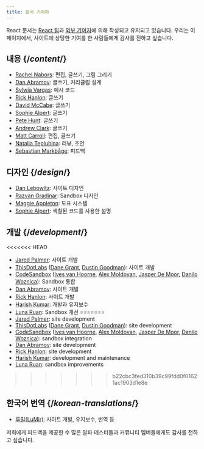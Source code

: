 ```yaml
---
title: 문서 기여자
---
```


<Intro>

React 문서는 [React 팀](/community/team)과 [외부 기여자](https://github.com/reactjs/react.dev/graphs/contributors)에 의해 작성되고 유지되고 있습니다. 우리는 이 페이지에서, 사이트에 상당한 기여를 한 사람들에게 감사를 전하고 싶습니다.

</Intro>

## 내용 {/*content*/}

* [Rachel Nabors](https://twitter.com/RachelNabors): 편집, 글쓰기, 그림 그리기
* [Dan Abramov](https://bsky.app/profile/danabra.mov): 글쓰기, 커리큘럼 설계
* [Sylwia Vargas](https://twitter.com/SylwiaVargas): 예시 코드
* [Rick Hanlon](https://twitter.com/rickhanlonii): 글쓰기
* [David McCabe](https://twitter.com/mcc_abe): 글쓰기
* [Sophie Alpert](https://twitter.com/sophiebits): 글쓰기
* [Pete Hunt](https://twitter.com/floydophone): 글쓰기
* [Andrew Clark](https://twitter.com/acdlite): 글쓰기
* [Matt Carroll](https://twitter.com/mattcarrollcode): 편집, 글쓰기
* [Natalia Tepluhina](https://twitter.com/n_tepluhina): 리뷰, 조언
* [Sebastian Markbåge](https://twitter.com/sebmarkbage): 피드백

## 디자인 {/*design*/}

* [Dan Lebowitz](https://twitter.com/lebo): 사이트 디자인
* [Razvan Gradinar](https://dribbble.com/GradinarRazvan): Sandbox 디자인
* [Maggie Appleton](https://maggieappleton.com/): 도표 시스템
* [Sophie Alpert](https://twitter.com/sophiebits): 색칠된 코드를 사용한 설명

## 개발 {/*development*/}

<<<<<<< HEAD
* [Jared Palmer](https://twitter.com/jaredpalmer): 사이트 개발
* [ThisDotLabs](https://www.thisdot.co/) ([Dane Grant](https://twitter.com/danecando), [Dustin Goodman](https://twitter.com/dustinsgoodman)): 사이트 개발
* [CodeSandbox](https://codesandbox.io/) ([Ives van Hoorne](https://twitter.com/CompuIves), [Alex Moldovan](https://twitter.com/alexnmoldovan), [Jasper De Moor](https://twitter.com/JasperDeMoor), [Danilo Woznica](https://twitter.com/danilowoz)): Sandbox 통합
* [Dan Abramov](https://twitter.com/dan_abramov): 사이트 개발
* [Rick Hanlon](https://twitter.com/rickhanlonii): 사이트 개발
* [Harish Kumar](https://www.strek.in/): 개발과 유지보수
* [Luna Ruan](https://twitter.com/lunaruan): Sandbox 개선
=======
* [Jared Palmer](https://twitter.com/jaredpalmer): site development
* [ThisDotLabs](https://www.thisdot.co/) ([Dane Grant](https://twitter.com/danecando), [Dustin Goodman](https://twitter.com/dustinsgoodman)): site development
* [CodeSandbox](https://codesandbox.io/) ([Ives van Hoorne](https://twitter.com/CompuIves), [Alex Moldovan](https://twitter.com/alexnmoldovan), [Jasper De Moor](https://twitter.com/JasperDeMoor), [Danilo Woznica](https://twitter.com/danilowoz)): sandbox integration
* [Dan Abramov](https://bsky.app/profile/danabra.mov): site development
* [Rick Hanlon](https://twitter.com/rickhanlonii): site development
* [Harish Kumar](https://www.strek.in/): development and maintenance
* [Luna Ruan](https://twitter.com/lunaruan): sandbox improvements
>>>>>>> b22cbc3fed310b39c99fdd0f01621ac1903d1e8e

## 한국어 번역 {/*korean-translations*/}

* [루밀(LuMir)](https://github.com/lumirlumir): 사이트 개발, 유지보수, 번역 등

저희에게 피드백을 제공한 수 많은 알파 테스터들과 커뮤니티 멤버들에게도 감사를 전하고 싶습니다.

